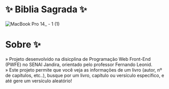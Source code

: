 # ✨ Biblia Sagrada ✨
![MacBook Pro 14_ - 1 (1)](https://github.com/hanabin28/Biblia_Sagrada/assets/124360742/66204685-42b1-4f8e-bdc8-308c157eb72a)

# Sobre ✨
» Projeto desenvolvido na disicplina de Programação Web Front-End (PWFE) no SENAI Jandira, orientado pelo professor Fernando Leonid.                                                                                     
» Este projeto permite que você veja as informações de um livro (autor, nº de capítulos, etc..), busque por um livro, capítulo ou versículo específico, e até gere um versículo aleatório!


